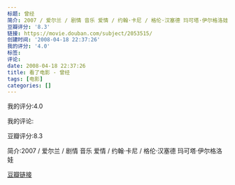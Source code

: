 ```yaml
---
标题: 曾经
简介: 2007 / 爱尔兰 / 剧情 音乐 爱情 / 约翰·卡尼 / 格伦·汉塞德 玛可塔·伊尔格洛娃
豆瓣评分: '8.3'
链接: https://movie.douban.com/subject/2053515/
创建时间: '2008-04-18 22:37:26'
我的评分: '4.0'
标签:
评论:
date: 2008-04-18 22:37:26
title: 看了电影 - 曾经
tags: [电影]
categories: []
---
```


我的评分:4.0

我的评论:

豆瓣评分:8.3

简介:2007 / 爱尔兰 / 剧情 音乐 爱情 / 约翰·卡尼 / 格伦·汉塞德 玛可塔·伊尔格洛娃

[豆瓣链接](https://movie.douban.com/subject/2053515/)

